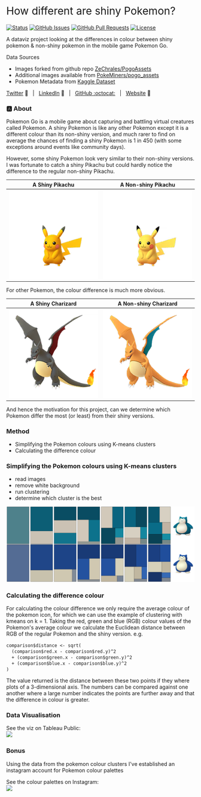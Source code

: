 <h1 style="font-weight:normal"> 
  How different are shiny Pokemon? 
</h1>

[![Status](https://img.shields.io/badge/status-active-success.svg)]() [![GitHub Issues](https://img.shields.io/github/issues/wjsutton/pogo_shiny_colour_difference.svg)](https://github.com/wjsutton/pogo_shiny_colour_difference/issues) [![GitHub Pull Requests](https://img.shields.io/github/issues-pr/wjsutton/pogo_shiny_colour_difference.svg)](https://github.com/wjsutton/pogo_shiny_colour_difference/pulls) [![License](https://img.shields.io/badge/license-MIT-blue.svg)](/LICENSE)

A dataviz project looking at the differences in colour between shiny pokemon & non-shiny pokemon in the mobile game Pokemon Go.

Data Sources
 - Images forked from github repo [ZeChrales/PogoAssets](https://github.com/ZeChrales/PogoAssets)
 - Additional images available from [PokeMiners/pogo_assets](https://github.com/PokeMiners/pogo_assets)
 - Pokemon Metadata from [Kaggle Dataset](https://www.kaggle.com/rounakbanik/pokemon)

[Twitter][Twitter] :speech_balloon:&nbsp;&nbsp;&nbsp;|&nbsp;&nbsp;&nbsp;[LinkedIn][LinkedIn] :necktie:&nbsp;&nbsp;&nbsp;|&nbsp;&nbsp;&nbsp;[GitHub :octocat:][GitHub]&nbsp;&nbsp;&nbsp;|&nbsp;&nbsp;&nbsp;[Website][Website] :link:

<!--/div-->

<!--
Quick Link 
-->

[Twitter]:https://twitter.com/WJSutton12
[LinkedIn]:https://www.linkedin.com/in/will-sutton-14711627/
[GitHub]:https://github.com/wjsutton
[Website]:https://wjsutton.github.io/

### :a: About

Pokemon Go is a mobile game about capturing and battling virtual creatures called Pokemon. A shiny Pokemon is like any other Pokemon except it is a different colour than its non-shiny version, and much rarer to find on average the chances of finding a shiny Pokemon is 1 in 450 (with some exceptions around events like community days).

However, some shiny Pokemon look very similar to their non-shiny versions. I was fortunate to catch a shiny Pikachu but could hardly notice the difference to the regular non-shiny Pikachu.

A Shiny Pikachu | A Non-shiny Pikachu
:-------------------------:|:-------------------------:|
![](pokemon_icons/pokemon_icon_025_00_shiny.png) | ![](pokemon_icons/pokemon_icon_025_00.png)

For other Pokemon, the colour difference is much more obvious.

A Shiny Charizard | A Non-shiny Charizard
:-------------------------:|:-------------------------:|
![](pokemon_icons/pokemon_icon_006_00_shiny.png) | ![](pokemon_icons/pokemon_icon_006_00.png)

And hence the motivation for this project, can we determine which Pokemon differ the most (or least) from their shiny versions.

### Method 

- Simplifying the Pokemon colours using K-means clusters
- Calculating the difference colour

### Simplifying the Pokemon colours using K-means clusters

- read images
- remove white background
- run clustering
- determine which cluster is the best

![](143_Snorlax_shiny_comparison.png)


### Calculating the difference colour

For calculating the colour difference we only require the average colour of the pokemon icon, for which we can use the example of clustering with kmeans on k = 1. Taking the red, green and blue (RGB) colour values of the Pokemon's average colour we calculate the Euclidean distance between RGB of the regular Pokemon and the shiny version. e.g.

```
comparison$distance <- sqrt(
  (comparison$red.x - comparison$red.y)^2
  + (comparison$green.x - comparison$green.y)^2
  + (comparison$blue.x - comparison$blue.y)^2
)
```
The value returned is the distance between these two points if they where plots of a 3-dimensional axis. The numbers can be compared against one another where a large number indicates the points are further away and that the difference in colour is greater.

### Data Visualisation

See the viz on Tableau Public:<br>
<a href="https://public.tableau.com/profile/wjsutton#!/vizhome/ShinyPokemon/ShinyPokemonHowmuchdoestheircolourchange">
<img src="https://public.tableau.com/static/images/Sh/ShinyPokemon/ShinyPokemonHowmuchdoestheircolourchange/1.png">
</a>

### Bonus

Using the data from the pokemon colour clusters I've established an instagram account for Pokemon colour palettes

See the colour palettes on Instagram:<br>
<a href="https://www.instagram.com/poke_palettes/">
<img src="https://pbs.twimg.com/media/EvF2MSAXIAIoMTO?format=jpg&name=small">
</a>
